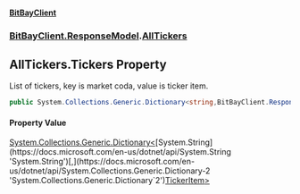 #### [BitBayClient](./index.md 'index')
### [BitBayClient.ResponseModel](./BitBayClient-ResponseModel.md 'BitBayClient.ResponseModel').[AllTickers](./BitBayClient-ResponseModel-AllTickers.md 'BitBayClient.ResponseModel.AllTickers')
## AllTickers.Tickers Property
List of tickers, key is market coda, value is ticker item.  
```csharp
public System.Collections.Generic.Dictionary<string,BitBayClient.ResponseModel.TickerItem> Tickers { get; set; }
```
#### Property Value
[System.Collections.Generic.Dictionary&lt;](https://docs.microsoft.com/en-us/dotnet/api/System.Collections.Generic.Dictionary-2 'System.Collections.Generic.Dictionary`2')[System.String](https://docs.microsoft.com/en-us/dotnet/api/System.String 'System.String')[,](https://docs.microsoft.com/en-us/dotnet/api/System.Collections.Generic.Dictionary-2 'System.Collections.Generic.Dictionary`2')[TickerItem](./BitBayClient-ResponseModel-TickerItem.md 'BitBayClient.ResponseModel.TickerItem')[&gt;](https://docs.microsoft.com/en-us/dotnet/api/System.Collections.Generic.Dictionary-2 'System.Collections.Generic.Dictionary`2')  
